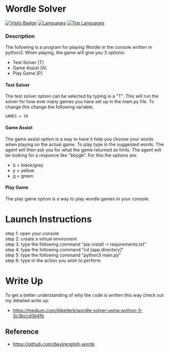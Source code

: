 # Wordle Solver
[![Visits Badge](https://badges.pufler.dev/visits/bellerb/wordle_solver)](#)
[![Languages](https://img.shields.io/github/languages/count/bellerb/wordle_solver?style=flat-square
)](#)
[![Top Languages](https://img.shields.io/github/languages/top/bellerb/wordle_solver?style=flat-square
)](#)

### Description
The following is a program for playing Wordle in the console written in python3. When playing, the game will give you 3 options:

* Test Solver [T]
* Game Assist [A]
* Play Game [P]

#### Test Solver
The test solver option can be selected by typing in a "T". This will run the solver for how ever many games you have set up in the main.py file. To change this change the following variable.
```
GAMES = 10 
```

#### Game Assist
The game assist option is a way to have it help you choose your words when playing on the actual game. To play type in the suggested words. The agent will then ask you for what the game returned as hints. The agent will be looking for a responce like "bbygb". For this the options are:

* b = black/grey
* y = yellow
* g = green

#### Play Game
The play game option is a way to play wordle games in your console.

# Launch Instructions
step 1: open your console <br>
step 2: create a virtual enviroment <br>
step 3: type the following command "pip install -r requirements.txt"<br>
step 4: type the following command "cd [app directory]" <br>
step 5: type the following command "python3 main.py" <br>
step 6: type in the action you wish to perform.

# Write Up
To get a better understanding of why the code is written this way check out my detailed write up:

* https://medium.com/@bellerb/wordle-solver-using-python-3-3c3bccd3b4fb

## Reference
* https://github.com/dwyl/english-words
